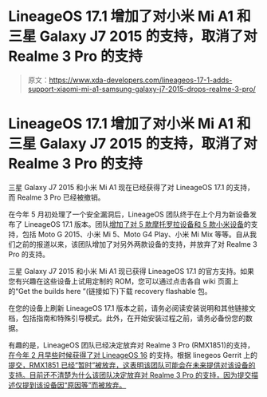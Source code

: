 # LineageOS 17.1 增加了对小米 Mi A1 和三星 Galaxy J7 2015 的支持，取消了对 Realme 3 Pro 的支持

> 原文：<https://www.xda-developers.com/lineageos-17-1-adds-support-xiaomi-mi-a1-samsung-galaxy-j7-2015-drops-realme-3-pro/>

# LineageOS 17.1 增加了对小米 Mi A1 和三星 Galaxy J7 2015 的支持，取消了对 Realme 3 Pro 的支持

三星 Galaxy J7 2015 和小米 Mi A1 现在已经获得了对 LineageOS 17.1 的支持，而 Realme 3 Pro 已经被撤销。

在今年 5 月初处理了一个安全漏洞后，LineageOS 团队终于在上个月为新设备发布了 LineageOS 17.1 版本。团队[增加了对 5 款摩托罗拉设备和 5 款小米设备](https://www.xda-developers.com/lineageos-17-1-adds-support-new-motorola-xiaomi-devices/)的支持，包括 Moto G 2015、小米 Mi 5、Moto G4 Play、小米 Mi Mix 等等。自从我们之前的报道以来，该团队增加了对另外两款设备的支持，并放弃了对 Realme 3 Pro 的支持。

三星 Galaxy J7 2015 和小米 Mi A1 现已获得 LineageOS 17.1 的官方支持。如果您有兴趣在这些设备上试用定制的 ROM，您可以通过点击各自 wiki 页面上的“Get the builds here ”(链接如下)下载 recovery flashable 包。

在您的设备上刷新 LineageOS 17.1 版本之前，请务必阅读安装说明和其他链接文档，包括指南和特殊引导模式。此外，在开始安装过程之前，请务必备份您的数据。

有趣的是，LineageOS 团队已经决定放弃对 Realme 3 Pro (RMX1851)的支持，[在今年 2 月早些时候获得了对 LineageOS 16](https://www.xda-developers.com/lineageos-16-support-realme-3-pro-sony-xperia-z3-nubia-z17/) 的支持。根据 linegeos Gerrit 上的[提交，RMX1851 已经“暂时”被放弃，这表明该团队可能会在未来提供对该设备的支持。目前还不清楚为什么该团队决定放弃对 Realme 3 Pro 的支持，因为提交描述仅提到该设备因“原因等”而被放弃。](https://review.lineageos.org/c/LineageOS/hudson/+/279972)